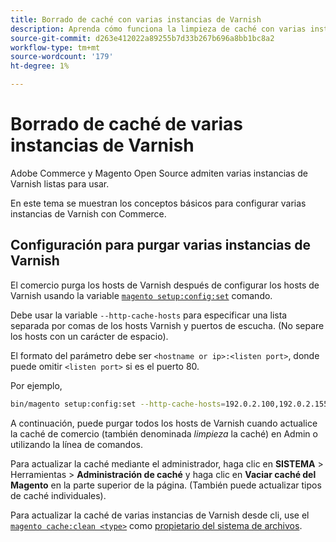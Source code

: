 ```yaml
---
title: Borrado de caché con varias instancias de Varnish
description: Aprenda cómo funciona la limpieza de caché con varias instancias de Varnish.
source-git-commit: d263e412022a89255b7d33b267b696a8bb1bc8a2
workflow-type: tm+mt
source-wordcount: '179'
ht-degree: 1%

---
```



# Borrado de caché de varias instancias de Varnish

Adobe Commerce y Magento Open Source admiten varias instancias de Varnish listas para usar.

En este tema se muestran los conceptos básicos para configurar varias instancias de Varnish con Commerce.

## Configuración para purgar varias instancias de Varnish

El comercio purga los hosts de Varnish después de configurar los hosts de Varnish usando la variable [`magento setup:config:set`](../../installation/tutorials/deployment.md) comando.

Debe usar la variable `--http-cache-hosts` para especificar una lista separada por comas de los hosts Varnish y puertos de escucha. (No separe los hosts con un carácter de espacio).

El formato del parámetro debe ser `<hostname or ip>:<listen port>`, donde puede omitir `<listen port>` si es el puerto 80.

Por ejemplo,

```bash
bin/magento setup:config:set --http-cache-hosts=192.0.2.100,192.0.2.155:8080
```

A continuación, puede purgar todos los hosts de Varnish cuando actualice la caché de comercio (también denominada _limpieza_ la caché) en Admin o utilizando la línea de comandos.

Para actualizar la caché mediante el administrador, haga clic en **SISTEMA** > Herramientas > **Administración de caché** y haga clic en **Vaciar caché del Magento** en la parte superior de la página. (También puede actualizar tipos de caché individuales).

Para actualizar la caché de varias instancias de Varnish desde cli, use el [`magento cache:clean <type>`](../cli/manage-cache.md#clean-and-flush-cache-types) como [propietario del sistema de archivos](../../installation/prerequisites/file-system/overview.md).
